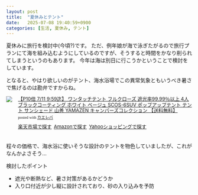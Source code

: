 ```yaml
---
layout: post
title:  "夏休みとテント"
date:   2025-07-08 19:40:59+0900
categories: [生活, 夏休み, テント]
---
```

夏休みに旅行を検討中(今頃?)です。
ただ、例年娘が海で泳ぎたがるので旅行プランにて海を組み込むようにしているのですが、そうすると時間をかなり削られてしまうというのもあります。
今年は海は別日に行こうかということで検討をしています。

となると、やはり欲しいのがテント、海水浴場でこの異常気象ともいうべき暑さで焦げるのは勘弁ですからね。

<div class="kaerebalink-box" style="text-align:left;padding-bottom:20px;font-size:small;zoom: 1;overflow: hidden;"><div class="kaerebalink-image" style="float:left;margin:0 15px 10px 0;"><a href="//af.moshimo.com/af/c/click?a_id=920706&p_id=54&pc_id=54&pl_id=616&s_v=b5Rz2P0601xu&url=https%3A%2F%2Fitem.rakuten.co.jp%2Fe-kurashi%2Fqj412%2F%3Frafcid%3Dwsc_i_is_1087413314923222742" target="_blank" ><img src="https://thumbnail.image.rakuten.co.jp/@0_mall/e-kurashi/cabinet/main-img/017/main-r6b89t.jpg?_ex=320x320" style="border: none;" /></a><img src="//i.moshimo.com/af/i/impression?a_id=920706&p_id=54&pc_id=54&pl_id=616" width="1" height="1" style="border:none;"></div><div class="kaerebalink-info" style="line-height:120%;zoom: 1;overflow: hidden;"><div class="kaerebalink-name" style="margin-bottom:10px;line-height:120%"><a href="//af.moshimo.com/af/c/click?a_id=920706&p_id=54&pc_id=54&pl_id=616&s_v=b5Rz2P0601xu&url=https%3A%2F%2Fitem.rakuten.co.jp%2Fe-kurashi%2Fqj412%2F%3Frafcid%3Dwsc_i_is_1087413314923222742" target="_blank" >【P10倍 7/11 9:59迄】 ワンタッチテント フルクローズ 遮光率99.99％以上 4人 ブラックコーティング ホワイト ベージュ SCOS-6SUV ポップアップテント テント サンシェード 山善 YAMAZEN キャンパーズコレクション 【送料無料】</a><img src="//i.moshimo.com/af/i/impression?a_id=920706&p_id=54&pc_id=54&pl_id=616" width="1" height="1" style="border:none;"><div class="kaerebalink-powered-date" style="font-size:8pt;margin-top:5px;font-family:verdana;line-height:120%">posted with <a href="https://kaereba.com" rel="nofollow" target="_blank">カエレバ</a></div></div><div class="kaerebalink-detail" style="margin-bottom:5px;"></div><div class="kaerebalink-link1" style="margin-top:10px;"><div class="shoplinkrakuten" style="display:inline;margin-right:5px"><a href="//af.moshimo.com/af/c/click?a_id=920706&p_id=54&pc_id=54&pl_id=616&s_v=b5Rz2P0601xu&url=https%3A%2F%2Fsearch.rakuten.co.jp%2Fsearch%2Fmall%2FSCOS-6SUV%2F-%2Ff.1-p.1-s.1-sf.0-st.A-v.2%3Fx%3D0" target="_blank" >楽天市場で探す</a><img src="//i.moshimo.com/af/i/impression?a_id=920706&p_id=54&pc_id=54&pl_id=616" width="1" height="1" style="border:none;"></div><div class="shoplinkamazon" style="display:inline;margin-right:5px"><a href="//af.moshimo.com/af/c/click?a_id=920708&p_id=170&pc_id=185&pl_id=4062&s_v=b5Rz2P0601xu&url=https%3A%2F%2Fwww.amazon.co.jp%2Fgp%2Fsearch%3Fkeywords%3DSCOS-6SUV%26__mk_ja_JP%3D%25E3%2582%25AB%25E3%2582%25BF%25E3%2582%25AB%25E3%2583%258A" target="_blank" >Amazonで探す</a><img src="//i.moshimo.com/af/i/impression?a_id=920708&p_id=170&pc_id=185&pl_id=4062" width="1" height="1" style="border:none;"></div><div class="shoplinkyahoo" style="display:inline;margin-right:5px"><a href="//af.moshimo.com/af/c/click?a_id=4986064&p_id=1225&pc_id=1925&pl_id=18502&s_v=b5Rz2P0601xu&url=http%3A%2F%2Fsearch.shopping.yahoo.co.jp%2Fsearch%3Fp%3DSCOS-6SUV" target="_blank" >Yahooショッピングで探す</a><img src="//i.moshimo.com/af/i/impression?a_id=4986064&p_id=1225&pc_id=1925&pl_id=18502" width="1" height="1" style="border:none;"></div></div></div><div class="booklink-footer" style="clear: left"></div></div>

程々の価格で、海水浴に使いそうな設計のテントを物色していましたが、これがなんかよさそう…

検討したポイント

- 遮光や断熱など、暑さ対策があるかどうか
- 入り口付近が少し縦に設計されており、砂の入り込みを予防


